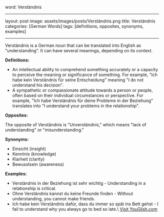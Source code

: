 word: Verständnis

---
layout: post
image: assets/images/posts/Verständnis.png
title: Verständnis
categories: [German Words]
tags: [definitions, opposites, synonyms, examples]

---

Verständnis is a German noun that can be translated into English as "understanding". It can have several meanings, depending on its context. 

**Definitions:**

- An intellectual ability to comprehend something accurately or a capacity to perceive the meaning or significance of something. For example, "Ich habe kein Verständnis für seine Entscheidung" meaning "I do not understand his decision". 
- A sympathetic or compassionate attitude towards a person or people, often based on their individual circumstances or perspective. For example, "Ich habe Verständnis für deine Probleme in der Beziehung" translates into "I understand your problems in the relationship". 

**Opposites:**

The opposite of Verständnis is "Unverständnis," which means "lack of understanding" or "misunderstanding." 

**Synonyms:**

- Einsicht (insight)
- Kenntnis (knowledge)
- Klarheit (clarity)
- Bewusstsein (awareness)

**Examples:**

- Verständnis in der Beziehung ist sehr wichtig - Understanding in a relationship is critical.
- Ohne Verständnis kannst du keine Freunde finden - Without understanding, you cannot make friends.
- Ich habe kein Verständnis dafür, dass du immer so spät ins Bett gehst - I fail to understand why you always go to bed so late.\ <a id="yg-widget-0" class="youglish-widget" data-query="Verständnis" data-lang="german" data-components="8412" data-auto-start="0" data-bkg-color="theme_light" data-title="How%20to%20pronounce%20Verständnis%20in%20German"  rel="nofollow" href="https://youglish.com">Visit YouGlish.com</a><script async src="https://youglish.com/public/emb/widget.js" charset="utf-8"></script>